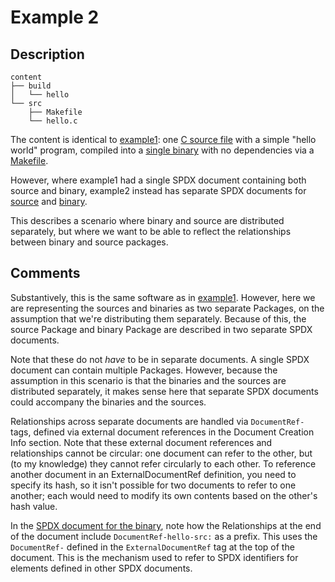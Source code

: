 # Example 2

## Description

```
content
├── build
│   └── hello
└── src
    ├── Makefile
    └── hello.c
```

The content is identical to [example1](../example1): one [C source file](content/src/hello.c) with a simple "hello world" program, compiled into a [single binary](content/build/hello) with no dependencies via a [Makefile](content/src/Makefile).

However, where example1 had a single SPDX document containing both source and binary, example2 instead has separate SPDX documents for [source](spdx2.2/example2-src.spdx) and [binary](spdx2.2/example2-bin.spdx).

This describes a scenario where binary and source are distributed separately, but where we want to be able to reflect the relationships between binary and source packages.

## Comments

Substantively, this is the same software as in [example1](../example1).
However, here we are representing the sources and binaries as two separate Packages, on the assumption that we're distributing them separately.
Because of this, the source Package and binary Package are described in two separate SPDX documents.

Note that these do not _have_ to be in separate documents.
A single SPDX document can contain multiple Packages.
However, because the assumption in this scenario is that the binaries and the sources are distributed separately, it makes sense here that separate SPDX documents could accompany the binaries and the sources.

Relationships across separate documents are handled via `DocumentRef-` tags, defined via external document references in the Document Creation Info section.
Note that these external document references and relationships cannot be circular: one document can refer to the other, but (to my knowledge) they cannot refer circularly to each other.
To reference another document in an ExternalDocumentRef definition, you need to specify its hash, so it isn't possible for two documents to refer to one another; each would need to modify its own contents based on the other's hash value.

In the [SPDX document for the binary](spdx2.2/example2-bin.spdx), note how the Relationships at the end of the document include `DocumentRef-hello-src:` as a prefix.
This uses the `DocumentRef-` defined in the `ExternalDocumentRef` tag at the top of the document.
This is the mechanism used to refer to SPDX identifiers for elements defined in other SPDX documents.
